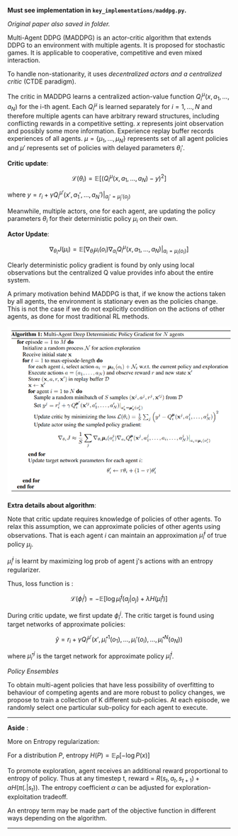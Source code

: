**Must see implementation in `key_implementations/maddpg.py`.**

*Original paper also saved in folder.*

Multi-Agent DDPG (MADDPG) is an actor-critic algorithm that extends DDPG to an environment with multiple agents. It is proposed for stochastic games. It is applicable to cooperative, competitive and even mixed interaction.

To handle non-stationarity, it uses *decentralized actors and a centralized critic* (CTDE paradigm). 

The critic in MADDPG learns a centralized action-value function $Q_i^\mu(x, a_1, ..., a_N)$ for the i-th agent. Each $Q_i^\mu$ is learned separately for $i = 1,...,N$ and therefore multiple agents can have arbitrary reward structures, including conflicting rewards in a competitive setting. $x$ represents joint observation and possibly some more information. Experience replay buffer records experiences of all agents. $\mu = \{\mu_1, ..., \mu_N\}$ represents set of all agent policies and $\mu'$ represents set of policies with delayed parameters $\theta_i'$.

**Critic update**:

$$\mathcal{L}(\theta_i) = \mathbb{E}[(Q_i^\mu(x, a_1, ...,a_N) - y)^2]$$ 

where $y = r_i + \gamma Q_i^{\mu'}(x', a_1', ..., a_N')|_{a_j' = \mu_j'(o_j)}$

Meanwhile, multiple actors, one for each agent, are updating the policy parameters $\theta_i$ for their deterministic policy $\mu_i$ on their own.

**Actor Update**:

$$\nabla_{\theta_i}J(\mu_i) = \mathbb{E}[\nabla_{\theta_i}\mu_i(o_i) \nabla_{a_i}Q_i^\mu(x, a_1, ..., a_N)|_{a_i = \mu_i(o_i)}]$$

Clearly deterministic policy gradient is found by only using local observations but the centralized Q value provides info about the entire system.

A primary motivation behind MADDPG is that, if we know the actions taken by all agents, the
environment is stationary even as the policies change. This is not the case if we
do not explicitly condition on the actions of other agents, as done for most traditional RL methods.

![](img/image-34.png)

**Extra details about algorithm**:

Note that critic update requires knowledge of policies of other agents. To relax this assumption, we can approximate policies of other agents using observations. That is each agent $i$ can maintain an approximation $\hat{\mu}_i^j$ of true policy $\mu_j$. 

$\hat{\mu}_i^j$ is learnt by maximizing log prob of agent j's actions with an entropy regularizer.

Thus, loss function is :

$$\mathcal{L}(\phi_i^j) = -\mathbb{E}[ \log \hat{\mu}_i^j(a_j|o_j) + \lambda H(\hat{\mu}_i^j) ]$$

During critic update, we first update $\phi_i^j$. The critic target is found using target networks of approximate policies:

$$\hat{y} = r_i + \gamma Q_i^{\mu'}(x', \hat{\mu}_i'^{1}(o_1), ...,\mu_i'(o_i), ..., \hat{\mu}_i'^{N}(o_N))$$ 

where $\hat{\mu}_i'^{j}$ is the target network for approximate policy $\hat{\mu}_i^{j}$.

*Policy Ensembles*

To obtain multi-agent policies that have less possibility of overfitting to behaviour of competing agents and are more robust to policy changes,
we propose to train a collection of K different sub-policies. At each episode, we randomly select
one particular sub-policy for each agent to execute.

---

**Aside** : 

More on Entropy regularization:

For a distribution $P$, entropy $H(P) = \mathbb{E}_P[-\log P(x)]$

To promote exploration, agent receives an additional reward proportional to entropy of policy. Thus at any timestep t, reward = $R(s_t, a_t, s_{t+1}) + \alpha H(\pi(.|s_t))$. The entropy coefficient $\alpha$ can be adjusted for exploration-exploitation tradeoff. 

An entropy term may be made part of the objective function in different ways depending on the algorithm.

---